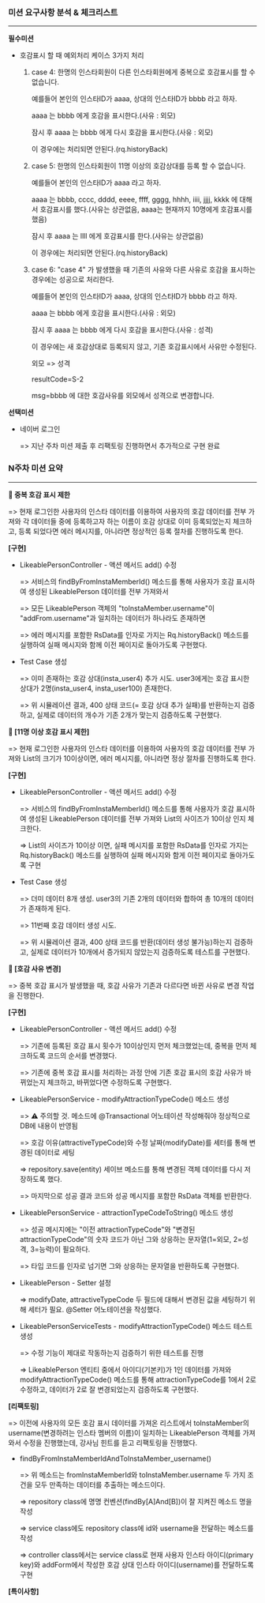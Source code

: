 ### 미션 요구사항 분석 & 체크리스트

---
**필수미션**
- 호감표시 할 때 예외처리 케이스 3가지 처리


  1. case 4: 한명의 인스타회원이 다른 인스타회원에게 중복으로 호감표시를 할 수 없습니다.

      예를들어 본인의 인스타ID가 aaaa, 상대의 인스타ID가 bbbb 라고 하자.
      
      aaaa 는 bbbb 에게 호감을 표시한다.(사유 : 외모)
      
      잠시 후 aaaa 는 bbbb 에게 다시 호감을 표시한다.(사유 : 외모)
      
      이 경우에는 처리되면 안된다.(rq.historyBack)


  2. case 5: 한명의 인스타회원이 11명 이상의 호감상대를 등록 할 수 없습니다.
    
      예를들어 본인의 인스타ID가 aaaa 라고 하자.
      
      aaaa 는 bbbb, cccc, dddd, eeee, ffff, gggg, hhhh, iiii, jjjj, kkkk 에 대해서 호감표시를 했다.(사유는 상관없음, aaaa는 현재까지 10명에게 호감표시를 했음)
      
      잠시 후 aaaa 는 llll 에게 호감표시를 한다.(사유는 상관없음)
      
      이 경우에는 처리되면 안된다.(rq.historyBack)

  3. case 6: "case 4" 가 발생했을 때 기존의 사유와 다른 사유로 호감을 표시하는 경우에는 성공으로 처리한다.
     
      예를들어 본인의 인스타ID가 aaaa, 상대의 인스타ID가 bbbb 라고 하자.
      
      aaaa 는 bbbb 에게 호감을 표시한다.(사유 : 외모)
      
      잠시 후 aaaa 는 bbbb 에게 다시 호감을 표시한다.(사유 : 성격)
      
      이 경우에는 새 호감상대로 등록되지 않고, 기존 호감표시에서 사유만 수정된다.
      
      외모 => 성격
      
      resultCode=S-2
      
      msg=bbbb 에 대한 호감사유를 외모에서 성격으로 변경합니다.

**선택미션**
- 네이버 로그인

  => 지난 주차 미션 제출 후 리팩토링 진행하면서 추가적으로 구현 완료

### N주차 미션 요약

---

**📌 중복 호감 표시 제한**

 => 현재 로그인한 사용자의 인스타 데이터를 이용하여 사용자의 호감 데이터를 전부 가져와 각 데이터들 중에 등록하고자 하는 이름이 호감 상대로 이미 등록되었는지 체크하고, 등록 되었다면 에러 메시지를, 아니라면 정상적인 등록 절차를 진행하도록 한다.

**[구현]**
- LikeablePersonController - 액션 메서드 add() 수정

     => 서비스의 findByFromInstaMemberId() 메소드를 통해 사용자가 호감 표시하여 생성된 LikeablePerson 데이터를 전부 가져와서

     => 모든 LikeablePerson 객체의 "toInstaMember.username"이 "addFrom.username"과 일치하는 데이터가 하나라도 존재하면

     => 에러 메시지를 포함한 RsData를 인자로 가지는 Rq.historyBack() 메소드를 실행하여 실패 메시지와 함께 이전 페이지로 돌아가도록 구현했다.


- Test Case 생성

    => 이미 존재하는 호감 상대(insta_user4) 추가 시도. user3에게는 호감 표시한 상대가 2명(insta_user4, insta_user100) 존재한다. 

    => 위 시뮬레이션 결과, 400 상태 코드(= 호감 상대 추가 실패)를 반환하는지 검증하고, 실제로 데이터의 개수가 기존 2개가 맞는지 검증하도록 구현했다.

**📌 [11명 이상 호감 표시 제한]**

 => 현재 로그인한 사용자의 인스타 데이터를 이용하여 사용자의 호감 데이터를 전부 가져와 List의 크기가 10이상이면, 에러 메시지를, 아니라면 정상 절차를 진행하도록 한다.

**[구현]**
- LikeablePersonController - 액션 메서드 add() 수정

    => 서비스의 findByFromInstaMemberId() 메소드를 통해 사용자가 호감 표시하여 생성된 LikeablePerson 데이터를 전부 가져와 List의 사이즈가 10이상 인지 체크한다.

    => List의 사이즈가 10이상 이면, 실패 메시지를 포함한 RsData를 인자로 가지는 Rq.historyBack() 메소드를 실행하여 실패 메시지와 함게 이전 페이지로 돌아가도록 구현


- Test Case 생성

    => 더미 데이터 8개 생성. user3의 기존 2개의 데이터와 합하여 총 10개의 데이터가 존재하게 된다.

    => 11번째 호감 데이터 생성 시도.

    => 위 시뮬레이션 결과, 400 상태 코드를 반환(데이터 생성 불가능)하는지 검증하고, 실제로 데이터가 10개에서 증가되지 않았는지 검증하도록 테스트를 구현했다.

**📌 [호감 사유 변경]**

 => 중복 호감 표시가 발생했을 때, 호감 사유가 기존과 다르다면 바뀐 사유로 변경 작업을 진행한다.

**[구현]**

- LikeablePersonController - 액션 메서드 add() 수정

    => 기존에 등록된 호감 표시 횟수가 10이상인지 먼저 체크했었는데, 중복을 먼저 체크하도록 코드의 순서를 변경했다. 

    => 기존에 중복 호감 표시를 처리하는 과정 안에 기존 호감 표시의 호감 사유가 바뀌었는지 체크하고, 바뀌었다면 수정하도록 구현했다.


- LikeablePersonService - modifyAttractionTypeCode() 메소드 생성

    => ⚠️ 주의할 것. 메소드에 @Transactional 어노테이션 작성해줘야 정상적으로 DB에 내용이 반영됨

    => 호감 이유(attractiveTypeCode)와 수정 날짜(modifyDate)를 세터를 통해 변경된 데이터로 세팅

    => repository.save(entity) 세이브 메소드를 통해 변경된 객체 데이터를 다시 저장하도록 했다.

    => 마지막으로 성공 결과 코드와 성공 메시지를 포함한 RsData 객체를 반환한다.


-  LikeablePersonService - attractionTypeCodeToString() 메소드 생성

    => 성공 메시지에는 "이전 attractionTypeCode"와 "변경된 attractionTypeCode"의 숫자 코드가 아닌 그와 상응하는 문자열(1=외모, 2=성격, 3=능력)이 필요하다.

    => 타입 코드를 인자로 넘기면 그와 상응하는 문자열을 반환하도록 구현했다.  


- LikeablePerson - Setter 설정

    => modifyDate, attractiveTypeCode 두 필드에 대해서 변경된 값을 세팅하기 위해 세터가 필요. @Setter 어노테이션을 작성했다.


- LikeablePersonServiceTests - modifyAttractionTypeCode() 메소드 테스트 생성

    => 수정 기능이 제대로 작동하는지 검증하기 위한 테스트를 진행

    => LikeablePerson 엔티티 중에서 아이디(기본키)가 1인 데이터를 가져와 modifyAttractionTypeCode() 메소드를 통해 attractionTypeCode를 1에서 2로 수정하고, 데이터가 2로 잘 변경되었는지 검증하도록 구현했다. 

**[리팩토링]**

 => 이전에 사용자의 모든 호감 표시 데이터를 가져온 리스트에서 toInstaMember의 username(변경하려는 인스타 멤버의 이름)이 일치하는 LikeablePerson 객체를 가져와서 수정을 진행했는데, 강사님 힌트를 듣고 리팩토링을 진행했다.

- findByFromInstaMemberIdAndToInstaMember_username()

    => 위 메소드는 fromInstaMemberId와 toInstaMember.username 두 가지 조건을 모두 만족하는 데이터를 추출하는 메소드이다.

    => repository class에 명명 컨벤션(findBy[A]And[B])이 잘 지켜진 메소드 명을 작성

    => service class에도 repository class에 id와 username을 전달하는 메소드를 작성

    => controller class에서는 service class로 현재 사용자 인스타 아이디(primary key)와 addForm에서 작성한 호감 상대 인스타 아이디(username)를 전달하도록 구현

**[특이사항]**

